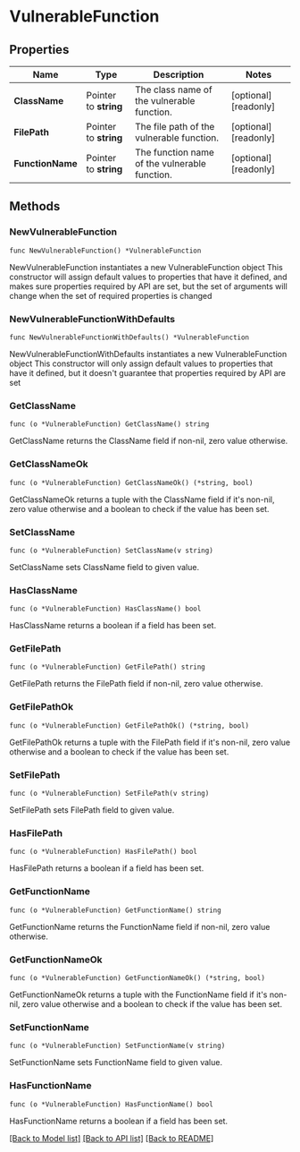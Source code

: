 # VulnerableFunction

## Properties

Name | Type | Description | Notes
------------ | ------------- | ------------- | -------------
**ClassName** | Pointer to **string** | The class name of the vulnerable function. | [optional] [readonly] 
**FilePath** | Pointer to **string** | The file path of the vulnerable function. | [optional] [readonly] 
**FunctionName** | Pointer to **string** | The function name of the vulnerable function. | [optional] [readonly] 

## Methods

### NewVulnerableFunction

`func NewVulnerableFunction() *VulnerableFunction`

NewVulnerableFunction instantiates a new VulnerableFunction object
This constructor will assign default values to properties that have it defined,
and makes sure properties required by API are set, but the set of arguments
will change when the set of required properties is changed

### NewVulnerableFunctionWithDefaults

`func NewVulnerableFunctionWithDefaults() *VulnerableFunction`

NewVulnerableFunctionWithDefaults instantiates a new VulnerableFunction object
This constructor will only assign default values to properties that have it defined,
but it doesn't guarantee that properties required by API are set

### GetClassName

`func (o *VulnerableFunction) GetClassName() string`

GetClassName returns the ClassName field if non-nil, zero value otherwise.

### GetClassNameOk

`func (o *VulnerableFunction) GetClassNameOk() (*string, bool)`

GetClassNameOk returns a tuple with the ClassName field if it's non-nil, zero value otherwise
and a boolean to check if the value has been set.

### SetClassName

`func (o *VulnerableFunction) SetClassName(v string)`

SetClassName sets ClassName field to given value.

### HasClassName

`func (o *VulnerableFunction) HasClassName() bool`

HasClassName returns a boolean if a field has been set.

### GetFilePath

`func (o *VulnerableFunction) GetFilePath() string`

GetFilePath returns the FilePath field if non-nil, zero value otherwise.

### GetFilePathOk

`func (o *VulnerableFunction) GetFilePathOk() (*string, bool)`

GetFilePathOk returns a tuple with the FilePath field if it's non-nil, zero value otherwise
and a boolean to check if the value has been set.

### SetFilePath

`func (o *VulnerableFunction) SetFilePath(v string)`

SetFilePath sets FilePath field to given value.

### HasFilePath

`func (o *VulnerableFunction) HasFilePath() bool`

HasFilePath returns a boolean if a field has been set.

### GetFunctionName

`func (o *VulnerableFunction) GetFunctionName() string`

GetFunctionName returns the FunctionName field if non-nil, zero value otherwise.

### GetFunctionNameOk

`func (o *VulnerableFunction) GetFunctionNameOk() (*string, bool)`

GetFunctionNameOk returns a tuple with the FunctionName field if it's non-nil, zero value otherwise
and a boolean to check if the value has been set.

### SetFunctionName

`func (o *VulnerableFunction) SetFunctionName(v string)`

SetFunctionName sets FunctionName field to given value.

### HasFunctionName

`func (o *VulnerableFunction) HasFunctionName() bool`

HasFunctionName returns a boolean if a field has been set.


[[Back to Model list]](../README.md#documentation-for-models) [[Back to API list]](../README.md#documentation-for-api-endpoints) [[Back to README]](../README.md)


